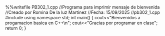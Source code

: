 %%writefile PB302_1.cpp
//Programa para imprimir mensaje de bienvenida
//Creado por Romina De la luz Martinez
//Fecha: 15/09/2025
//pb302_1.cpp
#include <iostream>
using namespace std;
int main()
{
  cout<<"Bienvenidos a progamacion basica en C++\n";
  cout<<"Gracias por programar en clase";
  return 0;
}
